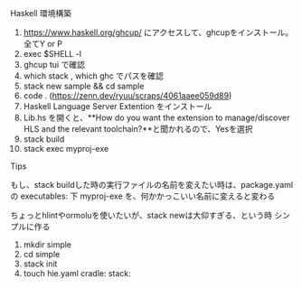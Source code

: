 Haskell 環境構築


1. https://www.haskell.org/ghcup/ にアクセスして、ghcupをインストール。
   全てY or P
2. exec  $SHELL -l
3. ghcup tui で確認
4. which stack , which ghc でパスを確認
5. stack new sample && cd sample
6. code .        (https://zenn.dev/ryuu/scraps/4061aaee059d89)
7. Haskell Language Server Extention をインストール
8. Lib.hs を開くと、**How do you want the extension to manage/discover HLS and the relevant toolchain?**と聞かれるので、Yesを選択
9. stack build
10. stack exec myproj-exe

Tips 

もし、stack buildした時の実行ファイルの名前を変えたい時は、package.yamlの executables: 下 myproj-exe を、何かかっこいい名前に変えると変わる

ちょっとhlintやormoluを使いたいが、stack newは大仰すぎる、という時
シンプルに作る
1. mkdir simple
2. cd simple
3. stack init
4. touch hie.yaml
    cradle:
      stack:



 
